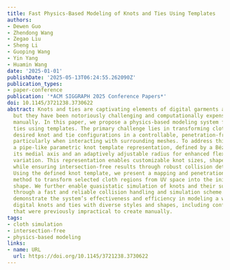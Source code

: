 ```yaml
---
title: Fast Physics-Based Modeling of Knots and Ties Using Templates
authors:
- Dewen Guo
- Zhendong Wang
- Zegao Liu
- Sheng Li
- Guoping Wang
- Yin Yang
- Huamin Wang
date: '2025-01-01'
publishDate: '2025-05-13T06:24:55.262090Z'
publication_types:
- paper-conference
publication: '*ACM SIGGRAPH 2025 Conference Papers*'
doi: 10.1145/3721238.3730622
abstract: Knots and ties are captivating elements of digital garments and accessories,
  but they have been notoriously challenging and computationally expensive to model
  manually. In this paper, we propose a physics-based modeling system for knots and
  ties using templates. The primary challenge lies in transforming cloth pieces into
  desired knot and tie configurations in a controllable, penetration-free manner,
  particularly when interacting with surrounding meshes. To address this, we introduce
  a pipe-like parametric knot template representation, defined by a Bézier curve as
  its medial axis and an adaptively adjustable radius for enhanced flexibility and
  variation. This representation enables customizable knot sizes, shapes, and styles
  while ensuring intersection-free results through robust collision detection techniques.
  Using the defined knot template, we present a mapping and penetration-free initialization
  method to transform selected cloth regions from UV space into the initial 3D knot
  shape. We further enable quasistatic simulation of knots and their surrounding meshes
  through a fast and reliable collision handling and simulation scheme. Our experiments
  demonstrate the system’s effectiveness and efficiency in modeling a wide range of
  digital knots and ties with diverse styles and shapes, including configurations
  that were previously impractical to create manually.
tags:
- cloth simulation
- intersection-free
- physics-based modeling
links:
- name: URL
  url: https://doi.org/10.1145/3721238.3730622
---
```

